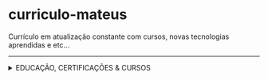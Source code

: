 # curriculo-mateus
Currículo em atualização constante com cursos, novas tecnologias aprendidas e etc... 

---- 
<!--START_SECTION:table-->
<details>
<summary>EDUCAÇÃO, CERTIFICAÇÕES & CURSOS</summary>


| Course | Place | Hours |
| :---: | :---: | :---: |
| Análise e Desenvolvimento de Sistemas | Estácio de Sá | 2022 - 2024 |
| Python 3 | CursoemVideo - Gustavo Guanabara | +40h |
| SQL com MySQL | Alura | 20h |
| Java - POO; SpringBoot; MongoDB; JPA; Hibernate... | Udemy - Nélio Alves | +50h |
| Backend with Java | FreeCodeAcademy | 10h |
| Excel - Avançado | UDEMY | 12h |
| Lógica e algoritmo de programação | Udemy | 10h |
| Master in English course | CNA - São Paulo | +300h |
| HTML5 & CSS3 MÓDULO 1 AO 3 | CursoEmVideo | 40h |
| Microsserviços c/ Spring Cloud, Spring Boot e Docker | Udemy | 15h |
| Integração Contínua com testes. Utilizando Jenkins | Udemy | 10h |
